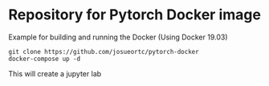 # Repository for Pytorch Docker image

Example for building and running the Docker (Using Docker 19.03)
```
git clone https://github.com/josueortc/pytorch-docker
docker-compose up -d
```

This will create a jupyter lab
